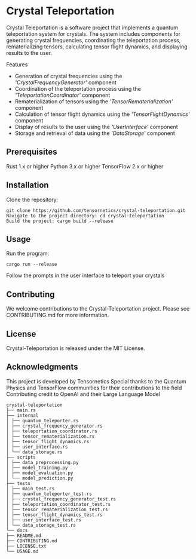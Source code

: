 # Crystal Teleportation

Crystal Teleportation is a software project that implements a quantum teleportation system for crystals. The system includes components for generating crystal frequencies, coordinating the teleportation process, rematerializing tensors, calculating tensor flight dynamics, and displaying results to the user.

Features

- Generation of crystal frequencies using the *'CrystalFrequencyGenerator'* component
- Coordination of the teleportation process using the *'TeleportationCoordinator'* component
- Rematerialization of tensors using the *'TensorRematerialization'* component
- Calculation of tensor flight dynamics using the *'TensorFlightDynamics'* component
- Display of results to the user using the *'UserInterface'* component
- Storage and retrieval of data using the *'DataStorage'* component

## Prerequisites

Rust 1.x or higher
Python 3.x or higher
TensorFlow 2.x or higher

## Installation

Clone the repository: 
```
git clone https://github.com/tensornetics/crystal-teleportation.git
Navigate to the project directory: cd crystal-teleportation
Build the project: cargo build --release
```

## Usage

Run the program: 
```
cargo run --release
```

Follow the prompts in the user interface to teleport your crystals

## Contributing

We welcome contributions to the Crystal-Teleportation project. Please see CONTRIBUTING.md for more information.

## License

Crystal-Teleportation is released under the MIT License.

## Acknowledgments

This project is developed by Tensornetics
Special thanks to the Quantum Physics and TensorFlow communities for their contributions to the field
Contributing credit to OpenAI and their Large Language Model
```
crystal-teleportation
├── main.rs
├── internal
│ ├── quantum_teleporter.rs
│ ├── crystal_frequency_generator.rs
│ ├── teleportation_coordinator.rs
│ ├── tensor_rematerialization.rs
│ ├── tensor_flight_dynamics.rs
│ ├── user_interface.rs
│ └── data_storage.rs
├── scripts
│ ├── data_preprocessing.py
│ ├── model_training.py
│ ├── model_evaluation.py
│ └── model_prediction.py
├── tests
│ ├── main_test.rs
│ ├── quantum_teleporter_test.rs
│ ├── crystal_frequency_generator_test.rs
│ ├── teleportation_coordinator_test.rs
│ ├── tensor_rematerialization_test.rs
│ ├── tensor_flight_dynamics_test.rs
│ ├── user_interface_test.rs
│ └── data_storage_test.rs
└── docs
├── README.md
├── CONTRIBUTING.md
├── LICENSE.txt
└── USAGE.md
```
